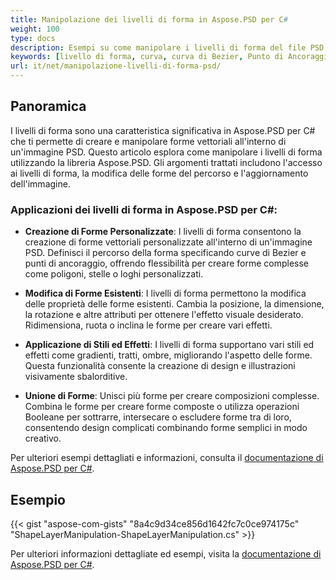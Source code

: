 ```yaml
---
title: Manipolazione dei livelli di forma in Aspose.PSD per C#
weight: 100
type: docs
description: Esempi su come manipolare i livelli di forma del file PSD
keywords: [livello di forma, curva, curva di Bezier, Punto di Ancoraggio, nodi di Bezier, api psd, C#, csharp, esempio di codice]
url: it/net/manipolazione-livelli-di-forma-psd/
---
```


## Panoramica
I livelli di forma sono una caratteristica significativa in Aspose.PSD per C# che ti permette di creare e manipolare forme vettoriali all'interno di un'immagine PSD. Questo articolo esplora come manipolare i livelli di forma utilizzando la libreria Aspose.PSD. Gli argomenti trattati includono l'accesso ai livelli di forma, la modifica delle forme del percorso e l'aggiornamento dell'immagine.

### Applicazioni dei livelli di forma in Aspose.PSD per C#:
- **Creazione di Forme Personalizzate**: I livelli di forma consentono la creazione di forme vettoriali personalizzate all'interno di un'immagine PSD. Definisci il percorso della forma specificando curve di Bezier e punti di ancoraggio, offrendo flessibilità per creare forme complesse come poligoni, stelle o loghi personalizzati.
  
- **Modifica di Forme Esistenti**: I livelli di forma permettono la modifica delle proprietà delle forme esistenti. Cambia la posizione, la dimensione, la rotazione e altre attributi per ottenere l'effetto visuale desiderato. Ridimensiona, ruota o inclina le forme per creare vari effetti.
  
- **Applicazione di Stili ed Effetti**: I livelli di forma supportano vari stili ed effetti come gradienti, tratti, ombre, migliorando l'aspetto delle forme. Questa funzionalità consente la creazione di design e illustrazioni visivamente sbalorditive.
  
- **Unione di Forme**: Unisci più forme per creare composizioni complesse. Combina le forme per creare forme composte o utilizza operazioni Booleane per sottrarre, intersecare o escludere forme tra di loro, consentendo design complicati combinando forme semplici in modo creativo.

Per ulteriori esempi dettagliati e informazioni, consulta il [documentazione di Aspose.PSD per C#](https://docs.aspose.com/psd/net/).

## Esempio

{{< gist "aspose-com-gists" "8a4c9d34ce856d1642fc7c0ce974175c" "ShapeLayerManipulation-ShapeLayerManipulation.cs" >}}

Per ulteriori informazioni dettagliate ed esempi, visita la [documentazione di Aspose.PSD per C#](https://docs.aspose.com/psd/net/).
